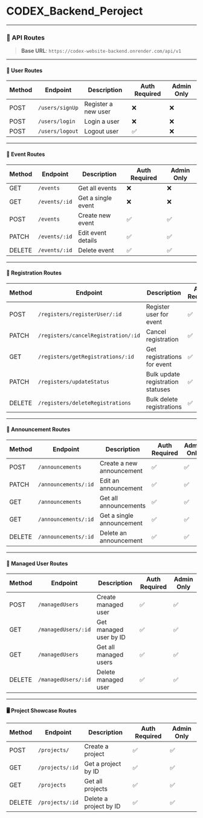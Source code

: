 # CODEX_Backend_Peroject


---

### 📘 API Routes

> **Base URL**: `https://codex-website-backend.onrender.com/api/v1`

---

#### 👤 User Routes

| Method | Endpoint        | Description         | Auth Required | Admin Only |
| ------ | --------------- | ------------------- | ------------- | ---------- |
| POST   | `/users/signUp` | Register a new user | ❌             | ❌          |
| POST   | `/users/login`  | Login a user        | ❌             | ❌          |
| POST   | `/users/logout` | Logout user         | ✅             | ❌          |

---

#### 📅 Event Routes

| Method | Endpoint      | Description        | Auth Required | Admin Only |
| ------ | ------------- | ------------------ | ------------- | ---------- |
| GET    | `/events`     | Get all events     | ❌             | ❌          |
| GET    | `/events/:id` | Get a single event | ❌             | ❌          |
| POST   | `/events`     | Create new event   | ✅             | ✅          |
| PATCH  | `/events/:id` | Edit event details | ✅             | ✅          |
| DELETE | `/events/:id` | Delete event       | ✅             | ✅          |

---

#### 📝 Registration Routes

| Method | Endpoint                            | Description                       | Auth Required | Admin Only |
| ------ | ----------------------------------- | --------------------------------- | ------------- | ---------- |
| POST   | `/registers/registerUser/:id`       | Register user for event           | ✅             | ❌          |
| PATCH  | `/registers/cancelRegistration/:id` | Cancel registration               | ✅             | ❌          |
| GET    | `/registers/getRegistrations/:id`   | Get registrations for event       | ✅             | ✅          |
| PATCH  | `/registers/updateStatus`           | Bulk update registration statuses | ✅             | ✅          |
| DELETE | `/registers/deleteRegistrations`    | Bulk delete registrations         | ✅             | ✅          |

---

#### 📢 Announcement Routes

| Method | Endpoint             | Description               | Auth Required | Admin Only |
| ------ | -------------------- | ------------------------- | ------------- | ---------- |
| POST   | `/announcements`     | Create a new announcement | ✅             | ✅          |
| PATCH  | `/announcements/:id` | Edit an announcement      | ✅             | ✅          |
| GET    | `/announcements`     | Get all announcements     | ✅             | ✅          |
| GET    | `/announcements/:id` | Get a single announcement | ✅             | ✅          |
| DELETE | `/announcements/:id` | Delete an announcement    | ✅             | ✅          |

---

#### 👥 Managed User Routes

| Method | Endpoint            | Description            | Auth Required | Admin Only |
| ------ | ------------------- | ---------------------- | ------------- | ---------- |
| POST   | `/managedUsers`     | Create managed user    | ✅             | ✅          |
| GET    | `/managedUsers/:id` | Get managed user by ID | ✅             | ✅          |
| GET    | `/managedUsers`     | Get all managed users  | ✅             | ✅          |
| DELETE | `/managedUsers/:id` | Delete managed user    | ✅             | ✅          |

---

#### 🖥️ Project Showcase Routes
| Method | Endpoint            | Description            | Auth Required | Admin Only |
| ------ | ------------------- | ---------------------- | ------------- | ---------- |
| POST   | `/projects/`     | Create a project    | ✅             | ✅          |
| GET    | `/projects/:id` | Get a project by ID | ✅             | ✅          |
| GET    | `/projects`     | Get all projects  | ✅             | ✅          |
| DELETE | `/projects/:id` | Delete a project by ID   | ✅             | ✅          |
